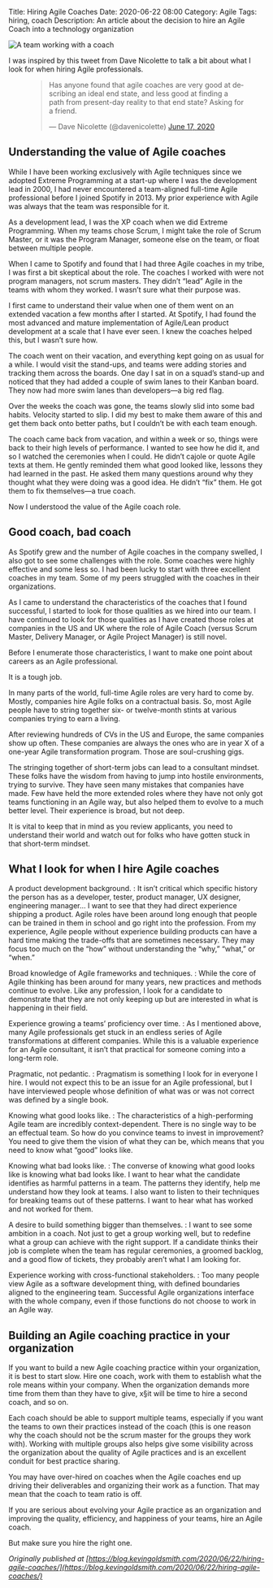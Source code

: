 Title: Hiring Agile Coaches
Date: 2020-06-22 08:00
Category: Agile
Tags: hiring, coach
Description: An article about the decision to hire an Agile Coach into a technology organization

<span class="image main">![A team working with a coach]({static}/articles/images/20141124-IMG_7111-3-1200x572.jpg)</span>

I was inspired by this tweet from Dave Nicolette to talk a bit about what I look for when hiring Agile professionals.

<figure class="wp-block-embed-twitter wp-block-embed is-type-rich is-provider-twitter"><div class="wp-block-embed__wrapper">
<blockquote class="twitter-tweet" data-width="550" data-dnt="true"><p lang="en" dir="ltr">Has anyone found that agile coaches are very good at describing an ideal end state, and less good at finding a path from present-day reality to that end state? Asking for a friend.</p>&mdash; Dave Nicolette (@davenicolette) <a href="https://twitter.com/davenicolette/status/1273251342060933120?ref_src=twsrc%5Etfw">June 17, 2020</a></blockquote><script async src="https://platform.twitter.com/widgets.js" charset="utf-8"></script>
</div></figure>

## Understanding the value of Agile coaches

While I have been working exclusively with Agile techniques since we adopted Extreme Programming at a start-up where I was the development lead in 2000, I had never encountered a team-aligned full-time Agile professional before I joined Spotify in 2013. My prior experience with Agile was always that the team was responsible for it.

As a development lead, I was the XP coach when we did Extreme Programming. When my teams chose Scrum, I might take the role of Scrum Master, or it was the Program Manager, someone else on the team, or float between multiple people.

When I came to Spotify and found that I had three Agile coaches in my tribe, I was first a bit skeptical about the role. The coaches I worked with were not program managers, not scrum masters. They didn’t “lead” Agile in the teams with whom they worked. I wasn’t sure what their purpose was.

I first came to understand their value when one of them went on an extended vacation a few months after I started. At Spotify, I had found the most advanced and mature implementation of Agile/Lean product development at a scale that I have ever seen. I knew the coaches helped this, but I wasn’t sure how.

The coach went on their vacation, and everything kept going on as usual for a while. I would visit the stand-ups, and teams were adding stories and tracking them across the boards. One day I sat in on a squad’s stand-up and noticed that they had added a couple of swim lanes to their Kanban board. They now had more swim lanes than developers—a big red flag.

Over the weeks the coach was gone, the teams slowly slid into some bad habits. Velocity started to slip. I did my best to make them aware of this and get them back onto better paths, but I couldn’t be with each team enough.

The coach came back from vacation, and within a week or so, things were back to their high levels of performance. I wanted to see how he did it, and so I watched the ceremonies when I could. He didn’t cajole or quote Agile texts at them. He gently reminded them what good looked like, lessons they had learned in the past. He asked them many questions around why they thought what they were doing was a good idea. He didn’t “fix” them. He got them to fix themselves—a true coach.

Now I understood the value of the Agile coach role.

## Good coach, bad coach

As Spotify grew and the number of Agile coaches in the company swelled, I also got to see some challenges with the role. Some coaches were highly effective and some less so. I had been lucky to start with three excellent coaches in my team. Some of my peers struggled with the coaches in their organizations.

As I came to understand the characteristics of the coaches that I found successful, I started to look for those qualities as we hired into our team. I have continued to look for those qualities as I have created those roles at companies in the US and UK where the role of Agile Coach (versus Scrum Master, Delivery Manager, or Agile Project Manager) is still novel.

Before I enumerate those characteristics, I want to make one point about careers as an Agile professional.

It is a tough job.

In many parts of the world, full-time Agile roles are very hard to come by. Mostly, companies hire Agile folks on a contractual basis. So, most Agile people have to string together six- or twelve-month stints at various companies trying to earn a living.

After reviewing hundreds of CVs in the US and Europe, the same companies show up often. These companies are always the ones who are in year X of a one-year Agile transformation program. Those are soul-crushing gigs.

The stringing together of short-term jobs can lead to a consultant mindset. These folks have the wisdom from having to jump into hostile environments, trying to survive. They have seen many mistakes that companies have made. Few have held the more extended roles where they have not only got teams functioning in an Agile way, but also helped them to evolve to a much better level. Their experience is broad, but not deep.

It is vital to keep that in mind as you review applicants, you need to understand their world and watch out for folks who have gotten stuck in that short-term mindset.

## What I look for when I hire Agile coaches

A product development background.
: It isn’t critical which specific history the person has as a developer, tester, product manager, UX designer, engineering manager… I want to see that they had direct experience shipping a product. Agile roles have been around long enough that people can be trained in them in school and go right into the profession. From my experience, Agile people without experience building products can have a hard time making the trade-offs that are sometimes necessary. They may focus too much on the “how” without understanding the “why,” “what,” or “when.”

Broad knowledge of Agile frameworks and techniques.
: While the core of Agile thinking has been around for many years, new practices and methods continue to evolve. Like any profession, I look for a candidate to demonstrate that they are not only keeping up but are interested in what is happening in their field.

Experience growing a teams’ proficiency over time.
: As I mentioned above, many Agile professionals get stuck in an endless series of Agile transformations at different companies. While this is a valuable experience for an Agile consultant, it isn’t that practical for someone coming into a long-term role.

Pragmatic, not pedantic.
: Pragmatism is something I look for in everyone I hire. I would not expect this to be an issue for an Agile professional, but I have interviewed people whose definition of what was or was not correct was defined by a single book.

Knowing what good looks like.
: The characteristics of a high-performing Agile team are incredibly context-dependent. There is no single way to be an effectual team. So how do you convince teams to invest in improvement? You need to give them the vision of what they can be, which means that you need to know what “good” looks like.

Knowing what bad looks like.
: The converse of knowing what good looks like is knowing what bad looks like. I want to hear what the candidate identifies as harmful patterns in a team. The patterns they identify, help me understand how they look at teams. I also want to listen to their techniques for breaking teams out of these patterns. I want to hear what has worked and not worked for them.

A desire to build something bigger than themselves.
: I want to see some ambition in a coach. Not just to get a group working well, but to redefine what a group can achieve with the right support. If a candidate thinks their job is complete when the team has regular ceremonies, a groomed backlog, and a good flow of tickets, they probably aren’t what I am looking for.

Experience working with cross-functional stakeholders.
: Too many people view Agile as a software development thing, with defined boundaries aligned to the engineering team. Successful Agile organizations interface with the whole company, even if those functions do not choose to work in an Agile way.

## Building an Agile coaching practice in your organization

If you want to build a new Agile coaching practice within your organization, it is best to start slow. Hire one coach, work with them to establish what the role means within your company. When the organization demands more time from them than they have to give, x§it will be time to hire a second coach, and so on.

Each coach should be able to support multiple teams, especially if you want the teams to own their practices instead of the coach (this is one reason why the coach should not be the scrum master for the groups they work with). Working with multiple groups also helps give some visibility across the organization about the quality of Agile practices and is an excellent conduit for best practice sharing.

You may have over-hired on coaches when the Agile coaches end up driving their deliverables and organizing their work as a function. That may mean that the coach to team ratio is off.

If you are serious about evolving your Agile practice as an organization and improving the quality, efficiency, and happiness of your teams, hire an Agile coach.

But make sure you hire the right one.

*Originally published at [https://blog.kevingoldsmith.com/2020/06/22/hiring-agile-coaches/](https://blog.kevingoldsmith.com/2020/06/22/hiring-agile-coaches/)*